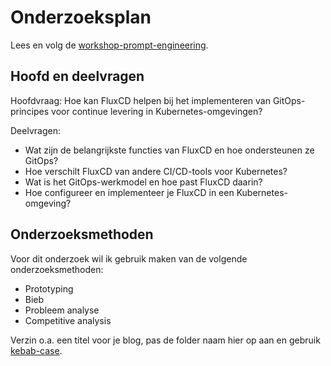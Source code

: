 # Onderzoeksplan

Lees en volg de [workshop-prompt-engineering](https://minordevops.nl/week-5-slack-ops/workshop-onderzoeksplan-prompt-engineering.html).

## Hoofd en deelvragen

Hoofdvraag: Hoe kan FluxCD helpen bij het implementeren van GitOps-principes voor continue levering in Kubernetes-omgevingen?

Deelvragen:

- Wat zijn de belangrijkste functies van FluxCD en hoe ondersteunen ze GitOps?
- Hoe verschilt FluxCD van andere CI/CD-tools voor Kubernetes?
- Wat is het GitOps-werkmodel en hoe past FluxCD daarin?
- Hoe configureer en implementeer je FluxCD in een Kubernetes-omgeving?

## Onderzoeksmethoden

Voor dit onderzoek wil ik gebruik maken van de volgende onderzoeksmethoden:

- Prototyping
- Bieb
- Probleem analyse
- Competitive analysis

Verzin o.a. een titel voor je blog, pas de folder naam hier op aan en gebruik [kebab-case](https://en.toolpage.org/tool/kebabcase).
